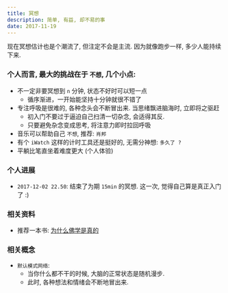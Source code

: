 ```yaml
---
title: 冥想
description: 简单, 有益, 却不易的事
date: 2017-11-19
---
```


现在冥想估计也是个潮流了, 但注定不会是主流.
因为就像跑步一样, 多少人能持续下来.

### 个人而言, 最大的挑战在于 `不想`, 几个小点:

* 不一定非要冥想到 `n` 分钟, 状态不好时可以短一点
  - 循序渐进，一开始能坚持十分钟就很不错了
* 专注呼吸是很难的, 各种念头会不断冒出来. 当思绪飘进脑海时, 立即将之驱赶
  - 初入门不要过于逼迫自己扫清一切杂念, 会适得其反.
  - 只要避免杂念变成思考, 将注意力即时拉回呼吸
* 音乐可以帮助自己 `不想`, 推荐: `肖邦`
* 有个 `iWatch` 这样的计时工具还是挺好的, 无需分神想: `多久了 ?`
* 平躺比笔直坐着难度更大 (个人体验)

### 个人进展

* `2017-12-02 22.50`: 结束了为期 `15min` 的冥想. 这一次, 觉得自己算是真正入门了 :)

### 相关资料

* 推荐一本书: [为什么佛学是真的]()

### 相关概念

* `默认模式网络`:
  - 当你什么都不干的时候, 大脑的正常状态是随机漫步.
  - 此时, 各种想法和情绪会不断地冒出来.
